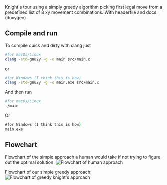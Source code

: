 Knight's tour using a simply greedy algorithm picking first legal move from a predefined list of 8 xy movement combinations.
With headerfile and docs (doxygen)


## Compile and run
To compile quick and dirty with clang just

```bash
#for macOs/Linux
clang -std=gnu2y -g -o main src/main.c
```
or
```bash
#for Windows (I think this is how)
clang -std=gnu2y -g -o main.exe src/main.c
```

And then run
```bash
#for macOs/Linux
./main
```
Or
```cmd
#for Windows (I think this is how)
main.exe
```

## Flowchart
Flowchart of the simple approach a human would take if not trying to figure out the optimal solution:
![Flowchart of human approach](https://i.imgur.com/wvOQXTj.png)

Flowchart of our simple greedy approach:
![Flowchart of greedy knight's approach](https://i.imgur.com/Z1pWTZw.png)
